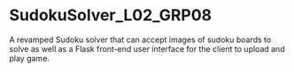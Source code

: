 # SudokuSolver_L02_GRP08

A revamped Sudoku solver that can accept images of sudoku boards to solve as well as a Flask front-end user interface for the client to upload and play game. 
